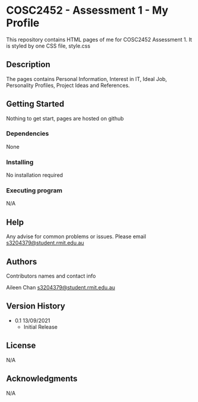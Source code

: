 # COSC2452 - Assessment 1 - My Profile

This repository contains HTML pages of me for COSC2452 Assessment 1. It is styled by one CSS file, style.css

## Description

The pages contains Personal Information, Interest in IT, Ideal Job, Personality Profiles, Project Ideas and References.


## Getting Started
Nothing to get start, pages are hosted on github

### Dependencies

None

### Installing

No installation required

### Executing program

N/A

## Help

Any advise for common problems or issues. Please email s3204379@student.rmit.edu.au


## Authors

Contributors names and contact info

Aileen Chan
s3204379@student.rmit.edu.au

## Version History

* 0.1 13/09/2021
    * Initial Release

## License

N/A

## Acknowledgments

N/A